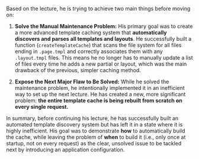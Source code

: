 Based on the lecture, he is trying to achieve two main things before moving on:

1. **Solve the Manual Maintenance Problem:** His primary goal was to create a more advanced template caching system that **automatically discovers and parses all templates and layouts**. He successfully built a function (`createTemplateCache`) that scans the file system for all files ending in `.page.tmpl` and correctly associates them with any `.layout.tmpl` files. This means he no longer has to manually update a list of files every time he adds a new partial or layout, which was the main drawback of the previous, simpler caching method.
    
2. **Expose the Next Major Flaw to Be Solved:** While he solved the maintenance problem, he intentionally implemented it in an inefficient way to set up the next lecture. He has created a new, more significant problem: **the entire template cache is being rebuilt from scratch on every single request.**
    

In summary, before continuing his lecture, he has successfully built an automated template discovery system but has left it in a state where it is highly inefficient. His goal was to demonstrate **how** to automatically build the cache, while leaving the problem of **when** to build it (i.e., only once at startup, not on every request) as the clear, unsolved issue to be tackled next by introducing an application configuration.
